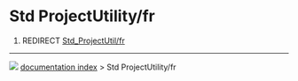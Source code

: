 # Std ProjectUtility/fr
1.  REDIRECT [Std_ProjectUtil/fr](Std_ProjectUtil/fr.md)



---
![](images/Button_right.svg) [documentation index](../README.md) > Std ProjectUtility/fr

